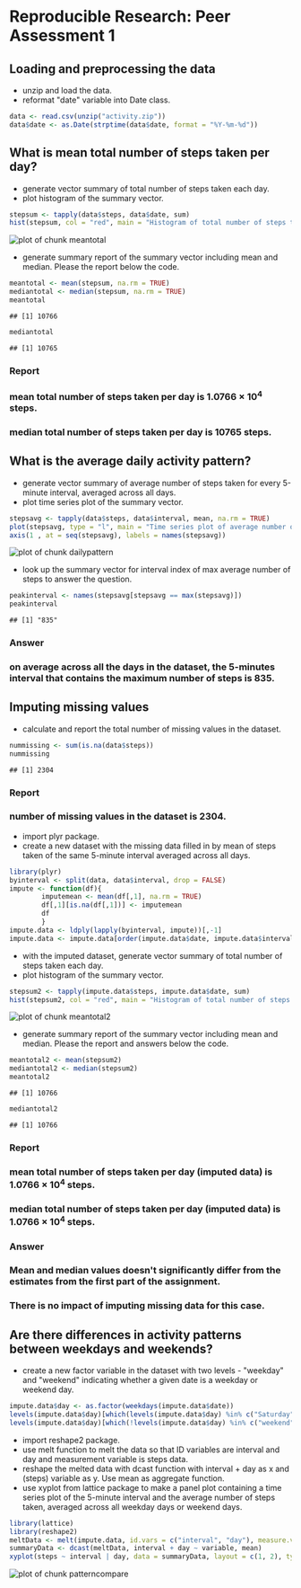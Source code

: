 # Reproducible Research: Peer Assessment 1

## Loading and preprocessing the data

* unzip and load the data.
* reformat "date" variable into Date class. 


```r
data <- read.csv(unzip("activity.zip"))
data$date <- as.Date(strptime(data$date, format = "%Y-%m-%d"))
```

## What is mean total number of steps taken per day?

* generate vector summary of total number of steps taken each day.
* plot histogram of the summary vector.


```r
stepsum <- tapply(data$steps, data$date, sum)
hist(stepsum, col = "red", main = "Histogram of total number of steps taken each day", xlab = "Total steps per day")
```

![plot of chunk meantotal](figure/meantotal.png) 

* generate summary report of the summary vector including mean and median. Please the report below the code.


```r
meantotal <- mean(stepsum, na.rm = TRUE)
mediantotal <- median(stepsum, na.rm = TRUE)
meantotal
```

```
## [1] 10766
```

```r
mediantotal
```

```
## [1] 10765
```

### Report
### mean total number of steps taken per day is 1.0766 &times; 10<sup>4</sup> steps.
### median total number of steps taken per day is 10765 steps.

## What is the average daily activity pattern?

* generate vector summary of average number of steps taken for every 5-minute interval, averaged across all days.
* plot time series plot of the summary vector.


```r
stepsavg <- tapply(data$steps, data$interval, mean, na.rm = TRUE)
plot(stepsavg, type = "l", main = "Time series plot of average number of steps taken \n for every 5 minutes interval", xlab = "5-minute interval", ylab = "number of steps taken", xaxt = "n")
axis(1 , at = seq(stepsavg), labels = names(stepsavg))
```

![plot of chunk dailypattern](figure/dailypattern.png) 

* look up the summary vector for interval index of max average number of steps to answer the question.


```r
peakinterval <- names(stepsavg[stepsavg == max(stepsavg)])
peakinterval
```

```
## [1] "835"
```
### Answer
### on average across all the days in the dataset, the 5-minutes interval that contains the maximum number of steps is 835.

## Imputing missing values

* calculate and report the total number of missing values in the dataset.


```r
nummissing <- sum(is.na(data$steps))
nummissing
```

```
## [1] 2304
```
### Report
### number of missing values in the dataset is 2304.

* import plyr package.
* create a new dataset with the missing data filled in by mean of steps taken of the same 5-minute interval averaged across all days.


```r
library(plyr)
byinterval <- split(data, data$interval, drop = FALSE)
impute <- function(df){
        imputemean <- mean(df[,1], na.rm = TRUE)
        df[,1][is.na(df[,1])] <- imputemean
        df
        }
impute.data <- ldply(lapply(byinterval, impute))[,-1]
impute.data <- impute.data[order(impute.data$date, impute.data$interval),]
```

* with the imputed dataset, generate vector summary of total number of steps taken each day.
* plot histogram of the summary vector.


```r
stepsum2 <- tapply(impute.data$steps, impute.data$date, sum)
hist(stepsum2, col = "red", main = "Histogram of total number of steps taken each day (imputed)", xlab = "Total steps per day")
```

![plot of chunk meantotal2](figure/meantotal2.png) 

* generate summary report of the summary vector including mean and median. Please the report and answers below the code.


```r
meantotal2 <- mean(stepsum2)
mediantotal2 <- median(stepsum2)
meantotal2
```

```
## [1] 10766
```

```r
mediantotal2
```

```
## [1] 10766
```

### Report
### mean total number of steps taken per day (imputed data) is 1.0766 &times; 10<sup>4</sup> steps.
### median total number of steps taken per day (imputed data) is 1.0766 &times; 10<sup>4</sup> steps.
### Answer
### Mean and median values doesn't significantly differ from the estimates from the first part of the assignment.
### There is no impact of imputing missing data for this case.

## Are there differences in activity patterns between weekdays and weekends?

* create a new factor variable in the dataset with two levels - "weekday" and "weekend" indicating whether a given date is a weekday or weekend day.


```r
impute.data$day <- as.factor(weekdays(impute.data$date))
levels(impute.data$day)[which(levels(impute.data$day) %in% c("Saturday","Sunday"))] <- "weekend"
levels(impute.data$day)[which(!levels(impute.data$day) %in% c("weekend"))] <- "weekday"
```

* import reshape2 package.
* use melt function to melt the data so that ID variables are interval and day and measurement variable is steps data.
* reshape the melted data with dcast function with interval + day as x and (steps) variable as y. Use mean as aggregate function.
* use xyplot from lattice package to make a panel plot containing a time series plot of the 5-minute interval and the average number of steps taken, averaged across all weekday days or weekend days.


```r
library(lattice)
library(reshape2)
meltData <- melt(impute.data, id.vars = c("interval", "day"), measure.vars = "steps")
summaryData <- dcast(meltData, interval + day ~ variable, mean)
xyplot(steps ~ interval | day, data = summaryData, layout = c(1, 2), type = "l", main = "Time series plot of average number of steps taken \n for every 5 minutes interval, weekend vs weekday", xlab = "5-minute interval", ylab = "number of steps taken")
```

![plot of chunk patterncompare](figure/patterncompare.png) 
